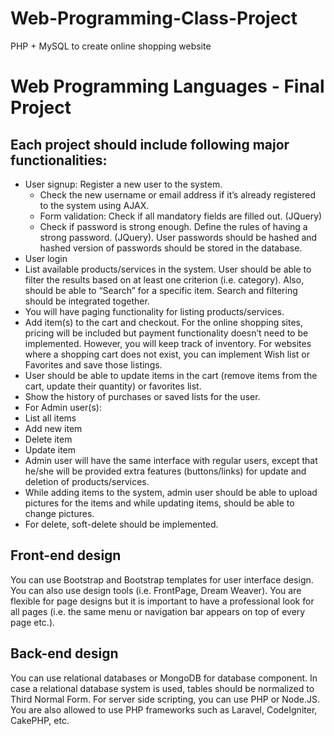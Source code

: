 # Web-Programming-Class-Project
PHP + MySQL to create online shopping website

# Web Programming Languages - Final Project

## Each project should include following major functionalities:

- User signup: Register a new user to the system. 
  -	Check the new username or email address if it’s already registered to the system using AJAX. 
  -	Form validation: Check if all mandatory fields are filled out. (JQuery)
  -	Check if password is strong enough. Define the rules of having a strong password. (JQuery). User passwords should be hashed and hashed version of passwords should be stored in the database.
-	User login
-	List available products/services in the system. User should be able to filter the results based on at least one criterion (i.e. category). Also, should be able to “Search” for a specific item.  Search and filtering should be integrated together.
-	You will have paging functionality for listing products/services.
-	Add item(s) to the cart and checkout. For the online shopping sites, pricing will be included but payment functionality doesn’t need to be implemented. However, you will keep track of inventory. For websites where a shopping cart does not exist, you can implement Wish list or Favorites and save those listings.
-	User should be able to update items in the cart (remove items from the cart, update their quantity) or favorites list.
-	Show the history of purchases or saved lists for the user.
-	For Admin user(s):
  - List all items
  -	Add new item
  -	Delete item
  -	Update item
- Admin user will have the same interface with regular users, except that he/she will be provided extra features (buttons/links) for update and deletion of products/services.
- While adding items to the system, admin user should be able to upload pictures for the items and while updating items, should be able to change pictures.
- For delete, soft-delete should be implemented.


## Front-end design
You can use Bootstrap and Bootstrap templates for user interface design. You can also use design tools (i.e. FrontPage, Dream Weaver). You are flexible for page designs but it is important to have a professional look for all pages (i.e. the same menu or navigation bar appears on top of every page etc.). 


## Back-end design
You can use relational databases or MongoDB for database component. In case a relational database system is used, tables should be normalized to Third Normal Form.
For server side scripting, you can use PHP or Node.JS. You are also allowed to use PHP frameworks such as Laravel, CodeIgniter, CakePHP, etc. 
